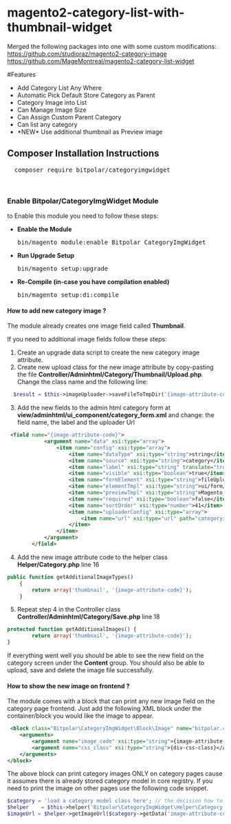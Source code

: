 # magento2-category-list-with-thumbnail-widget

Merged the following packages into one with some custom modifications:
https://github.com/studioraz/magento2-category-image
https://github.com/MageMontreal/magento2-category-list-widget

#Features
<ul>
<li>Add Category List Any Where</li>
<li>Automatic Pick Default Store Category as Parent</li>
<li>Category Image into List</li>
<li>Can Manage Image Size</li>
<li>Can Assign Custom Parent Category</li>
<li>Can list any category</li>
<li>*NEW* Use additional thumbnail as Preview image</li>
</ul>

<h2>Composer Installation Instructions</h2>
<pre>
  composer require bitpolar/categoryimgwidget
</pre>


<br/>

<h3> Enable Bitpolar/CategoryImgWidget Module</h3>
to Enable this module you need to follow these steps:

<ul>
<li>
<strong>Enable the Module</strong>
<pre>bin/magento module:enable Bitpolar_CategoryImgWidget</pre></li>
<li>
<strong>Run Upgrade Setup</strong>
<pre>bin/magento setup:upgrade</pre></li>
<li>
<strong>Re-Compile (in-case you have compilation enabled)</strong>
	<pre>bin/magento setup:di:compile</pre>
</li>
</ul>


#### How to add new category image ? ####

The module already creates one image field called **Thumbnail**.

If you need to additional image fields follow these steps:

1. Create an upgrade data script to create the new category image attribute.
2. Create new upload class for the new image attribute by copy-pasting the file **Controller/Adminhtml/Category/Thumbnail/Upload.php**.
Change the class name and the following line:
```PHP
  $result = $this->imageUploader->saveFileToTmpDir('{image-attribute-code}');
```
3. Add the new fields to the admin html category form at **view/adminhtml/ui_component/category_form.xml** and change:
the field name, the label and the uploader Url
```XML
 <field name="{image-attribute-code}">
            <argument name="data" xsi:type="array">
                <item name="config" xsi:type="array">
                    <item name="dataType" xsi:type="string">string</item>
                    <item name="source" xsi:type="string">category</item>
                    <item name="label" xsi:type="string" translate="true">{Image Label}</item>
                    <item name="visible" xsi:type="boolean">true</item>
                    <item name="formElement" xsi:type="string">fileUploader</item>
                    <item name="elementTmpl" xsi:type="string">ui/form/element/uploader/uploader</item>
                    <item name="previewTmpl" xsi:type="string">Magento_Catalog/image-preview</item>
                    <item name="required" xsi:type="boolean">false</item>
                    <item name="sortOrder" xsi:type="number">41</item>
                    <item name="uploaderConfig" xsi:type="array">
                        <item name="url" xsi:type="url" path="categoryimage/category_thumbnail/{upload-class-file-name}"/>
                    </item>
                </item>
            </argument>
        </field>
```
4. Add the new image attribute code to the helper class **Helper/Category.php** line 16
```PHP
public function getAdditionalImageTypes()
    {
        return array('thumbnail', '{image-attribute-code}');
    }
```
5. Repeat step 4 in the Controller class **Controller/Adminhtml/Category/Save.php** line 18
```PHP
protected function getAdditionalImages() {
        return array('thumbnail', '{image-attribute-code}');
}
```

If everything went well you should be able to see the new field on the category screen under the **Content** group.
You should also be able to upload, save and delete the image file successfully.


#### How to show the new image on frontend ? ####
The module comes with a block that can print any new image field on the category page frontend.
Just add the following XML block under the container/block you would like the image to appear.
```XML
 <block class="Bitpolar\CategoryImgWidget\Block\Image" name="bitpolar.category.image" template="Bitpolar_CategoryImgWidget::image.phtml">
    <arguments>
        <argument name="image_code" xsi:type="string">{image-attribute-code}</argument>
        <argument name="css_class" xsi:type="string">{div-css-class}</argument>
    </arguments>
</block>
```
The above block can print category images ONLY on category pages cause it assumes there is already stored category model in core registry.
If you need to print the image on other pages use the following code snippet.
```PHP
$category = 'load a category model class here'; // the decision how to load category model object is up to you.
$helper    = $this->helper('Bitpolar\CategoryImgWidget\Helper\Category');
$imageUrl = $helper->getImageUrl($category->getData('image-attribute-code'));
```
